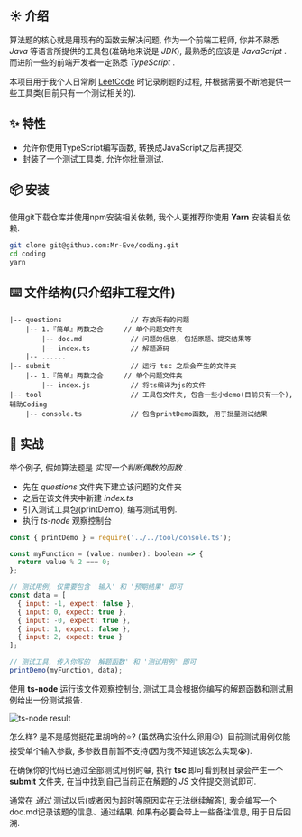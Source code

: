 ## ☀️ 介绍

算法题的核心就是用现有的函数去解决问题, 作为一个前端工程师, 你并不熟悉 *Java* 等语言所提供的工具包(准确地来说是 *JDK*), 最熟悉的应该是 *JavaScript* . 而进阶一些的前端开发者一定熟悉 *TypeScript* .

本项目用于我个人日常刷 [LeetCode](https://leetcode-cn.com/) 时记录刷题的过程, 并根据需要不断地提供一些工具类(目前只有一个测试相关的).


## ✨ 特性

- 允许你使用TypeScript编写函数, 转换成JavaScript之后再提交.
- 封装了一个测试工具类, 允许你批量测试.


## 📦 安装

使用git下载仓库并使用npm安装相关依赖, 我个人更推荐你使用 **Yarn** 安装相关依赖.

```bash
git clone git@github.com:Mr-Eve/coding.git
cd coding
yarn
```
## ⌨️ 文件结构(只介绍非工程文件)

    |-- questions                 // 存放所有的问题
        |-- 1.『简单』两数之合     // 单个问题文件夹
            |-- doc.md            // 问题的信息, 包括原题、提交结果等
            |-- index.ts          // 解题源码
        |-- ......
    |-- submit                    // 运行 tsc 之后会产生的文件夹
        |-- 1.『简单』两数之合     // 单个问题文件夹
            |-- index.js          // 将ts编译为js的文件
    |-- tool                      // 工具包文件夹, 包含一些小demo(目前只有一个), 辅助Coding
        |-- console.ts            // 包含printDemo函数, 用于批量测试结果


## 🔨 实战

举个例子, 假如算法题是 *实现一个判断偶数的函数* .
- 先在 *questions* 文件夹下建立该问题的文件夹
- 之后在该文件夹中新建 *index.ts*
- 引入测试工具包(printDemo), 编写测试用例.
- 执行 *ts-node* 观察控制台

```javascript
const { printDemo } = require('../../tool/console.ts');

const myFunction = (value: number): boolean => {
  return value % 2 === 0;
};

// 测试用例, 仅需要包含 '输入' 和 '预期结果' 即可
const data = [
  { input: -1, expect: false },
  { input: 0, expect: true },
  { input: -0, expect: true },
  { input: 1, expect: false },
  { input: 2, expect: true }
];

// 测试工具, 传入你写的 '解题函数' 和 '测试用例' 即可
printDemo(myFunction, data);

```

使用 **ts-node** 运行该文件观察控制台, 测试工具会根据你编写的解题函数和测试用例给出一份测试报告. 

<!-- (https://file.qingflow.com/uploads/file/b5d85e36-50e9-4143-92cd-0aec7df1b422.png) -->

![ts-node result](https://file.qingflow.com/uploads/file/b5d85e36-50e9-4143-92cd-0aec7df1b422.png)

怎么样? 是不是感觉挺花里胡哨的⭐? (虽然确实没什么卵用😥). 目前测试用例仅能接受单个输入参数, 多参数目前暂不支持(因为我不知道该怎么实现😭). 

在确保你的代码已通过全部测试用例时😁, 执行 **tsc** 即可看到根目录会产生一个 **submit** 文件夹, 在当中找到自己当前正在解题的 *JS* 文件提交测试即可. 

通常在 *通过* 测试以后(或者因为超时等原因实在无法继续解答), 我会编写一个doc.md记录该题的信息、通过结果, 如果有必要会带上一些备注信息, 用于日后回溯. 
